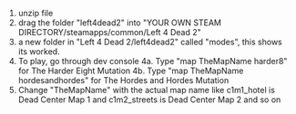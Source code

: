1. unzip file
2. drag the folder "left4dead2" into "YOUR OWN STEAM DIRECTORY/steamapps/common/Left 4 Dead 2"
3. a new folder in "Left 4 Dead 2/left4dead2" called "modes", this shows its worked.
4. To play, go through dev console
   4a. Type "map TheMapName harder8" for The Harder Eight Mutation
   4b. Type "map TheMapName hordesandhordes" for The Hordes and Hordes Mutation
5. Change "TheMapName" with the actual map name like c1m1_hotel is Dead Center Map 1 and c1m2_streets is Dead Center Map 2 and so on
